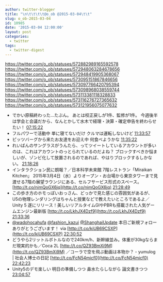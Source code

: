 ```yaml
---
author: twitter-blogger
title: "\n\t\t\t\t@o_ob @2015-03-04\t\t"
slug: o_ob-2015-03-04
id: 10985
date: '2015-03-04 12:00:00'
layout: post
categories:
  - twitter
tags:
  - twitter-digest
---
```


https://twitter.com/o_ob/statuses/572882989165592578 https://twitter.com/o_ob/statuses/572948063284678656 https://twitter.com/o_ob/statuses/572948419905368067 https://twitter.com/o_ob/statuses/573095151867846656 https://twitter.com/o_ob/statuses/573097766420795394 https://twitter.com/o_ob/statuses/573098968038559744 https://twitter.com/o_ob/statuses/573113381118328833 https://twitter.com/o_ob/statuses/573116276727365632 https://twitter.com/o_ob/statuses/573121956075077632  

*   でかい原稿終わった...たぶん。 あとは校正戻しが1件、監修が1件。 今週後半は学会と会議だから、なんとかして水木で経理・決算・確定申告を終わらせたい！ [07:15:22](https://twitter.com/o_ob/statuses/572882989165592578)
*   フルパワーで活動中 単に寝てないだけ クルマは運転しないけど [11:33:57](https://twitter.com/o_ob/statuses/572948063284678656)
*   ピッツバーグから来たお友達をお迎え中 何食べようかな [11:35:22](https://twitter.com/o_ob/statuses/572948419905368067)
*   れいばんのサングラスがうんたら、ってツイートしているアカウントが多いのは、これはアカウントのっとられているのだよね？ ブロックすべきか悩ましいが、ゾンビ化して放置されるのであれば、やはりブロックするしかない。 [21:18:26](https://twitter.com/o_ob/statuses/573095151867846656)
*   インタラクション民に朗報？／日本科学未来館 7階レストラン「Miraikan Kitchen」 2015年3月4日（水）よりオープン・お台場から東京タワーまで見渡せる7階の展望ラウンジにある、セルフサービス形式のスペース。 [http://t.co/nimQoGX6jq](http://t.co/nimQoGX6jq) [21:28:49](https://twitter.com/o_ob/statuses/573097766420795394)
*   この歩き方のホモっぽいおっさん、どっかで見た感じの雰囲気があるが、U5の物理レンダリングはちゃんと授業などで教えたいところであるよ／Unity 5 遂にリリース！美しいリアルタイムGIやPBRも搭載された人気ゲームエンジン最新版 [http://t.co/LkhJX4Dzf9](http://t.co/LkhJX4Dzf9) [21:33:36](https://twitter.com/o_ob/statuses/573098968038559744)
*   [@wadohocahufa](https://twitter.com/wadohocahufa) [@fashion_kazui](https://twitter.com/fashion_kazui) [@ShanghaiUpdate](https://twitter.com/ShanghaiUpdate) 本日ご新規フォローありがとうございます！ via [http://t.co/kiUB69CSXP](http://t.co/kiUB69CSXP) [22:30:52](https://twitter.com/o_ob/statuses/573113381118328833)
*   どうやら2リットルボトルなので240km/h、新幹線並み。体重が30kgならまだ現実的かも／Coca 2L [http://t.co/QZ93BmXi9M](http://t.co/QZ93BmXi9M) ／コーラで空を飛ぶ動画は本物か？ - yumulog | 社会人博士の日記 [http://t.co/FcN54micf0](http://t.co/FcN54micf0) [22:42:23](https://twitter.com/o_ob/statuses/573116276727365632)
*   Unity5のデモ楽しい 明日の準備しつつ 鼻水たらしながら 論文書きつつ [23:04:57](https://twitter.com/o_ob/statuses/573121956075077632)